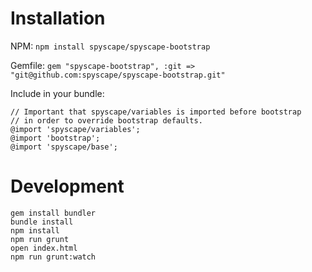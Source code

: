 # Installation

NPM:
`npm install spyscape/spyscape-bootstrap`

Gemfile:
`gem "spyscape-bootstrap", :git => "git@github.com:spyscape/spyscape-bootstrap.git"`

Include in your bundle:

```
// Important that spyscape/variables is imported before bootstrap
// in order to override bootstrap defaults.
@import 'spyscape/variables';
@import 'bootstrap';
@import 'spyscape/base';
```


# Development

```
gem install bundler
bundle install
npm install
npm run grunt
open index.html
npm run grunt:watch
```
